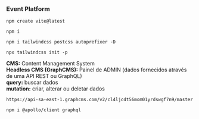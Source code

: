 ### Event Platform

```
npm create vite@latest
```

```
npm i
```

```
npm i tailwindcss postcss autoprefixer -D
```

```
npx tailwindcss init -p
```

**CMS:** Content Management System <br>
**Headless CMS (GraphCMS):** Painel de ADMIN (dados fornecidos através de uma API REST ou GraphQL) <br>
**query:** buscar dados <br>
**mutation:** criar, alterar ou deletar dados

```
https://api-sa-east-1.graphcms.com/v2/cl4ljcdt56mom01yrdswgf7n9/master
```

```
npm i @apollo/client graphql
```